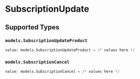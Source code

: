 # SubscriptionUpdate


## Supported Types

### `models.SubscriptionUpdateProduct`

```python
value: models.SubscriptionUpdateProduct = /* values here */
```

### `models.SubscriptionCancel`

```python
value: models.SubscriptionCancel = /* values here */
```

